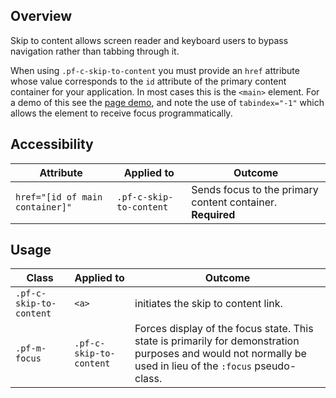 ## Overview

Skip to content allows screen reader and keyboard users to bypass navigation rather than tabbing through it.

When using `.pf-c-skip-to-content` you must provide an `href` attribute whose value corresponds to the `id` attribute of the primary content container for your application. In most cases this is the `<main>` element. For a demo of this see the [page demo](../../../demos/Page/examples), and note the use of `tabindex="-1"` which allows the element to receive focus programmatically.

## Accessibility

| Attribute | Applied to | Outcome |
| -- | -- | -- |
| `href="[id of main container]"` | `.pf-c-skip-to-content` | Sends focus to the primary content container. **Required** |

## Usage

| Class | Applied to | Outcome |
| -- | -- | -- |
| `.pf-c-skip-to-content` | `<a>` |  initiates the skip to content link. |
| `.pf-m-focus` | `.pf-c-skip-to-content` |  Forces display of the focus state. This state is primarily for demonstration purposes and would not normally be used in lieu of the `:focus` pseudo-class. |
